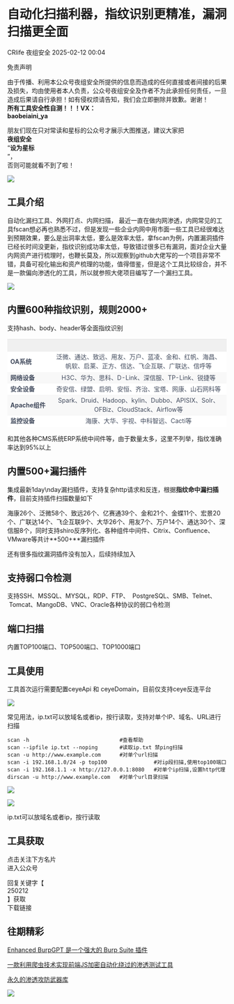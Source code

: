 #  自动化扫描利器，指纹识别更精准，漏洞扫描更全面   
CRlife  夜组安全   2025-02-12 00:04  
  
免责声明  
  
由于传播、利用本公众号夜组安全所提供的信息而造成的任何直接或者间接的后果及损失，均由使用者本人负责，公众号夜组安全及作者不为此承担任何责任，一旦造成后果请自行承担！如有侵权烦请告知，我们会立即删除并致歉。谢谢！  
**所有工具安全性自测！！！VX：**  
**baobeiaini_ya**  
  
朋友们现在只对常读和星标的公众号才展示大图推送，建议大家把  
**夜组安全**  
“**设为星标**  
”，  
否则可能就看不到了啦！  
  
  
![](https://mmbiz.qpic.cn/sz_mmbiz_png/icZ1W9s2Jp2WrOMH4AFgkSfEFMOvvFuVKmDYdQjwJ9ekMm4jiasmWhBicHJngFY1USGOZfd3Xg4k3iamUOT5DcodvA/640?wx_fmt=png&from=appmsg "")  
  
## 工具介绍  
  
自动化漏扫工具、外网打点、内网扫描，
最近一直在做内网渗透，内网常见的工具fscan想必再也熟悉不过，但是发现一些企业内网中用市面一些工具已经很难达到预期效果，要么是出洞率太低，要么是效率太低，拿fscan为例，内置漏洞插件已经长时间没更新，指纹识别成功率太低，导致错过很多已有漏洞，面对企业大量内网资产进行梳理时，也鞭长莫及，所以观察到github大佬写的一个项目非常不错，具备可视化输出和资产梳理的功能，值得借鉴，但是这个工具比较综合，并不是一款偏向渗透化的工具，所以就参照大佬项目编写了一个漏扫工具。  
  
![](https://mmbiz.qpic.cn/sz_mmbiz_png/icZ1W9s2Jp2X3FKVz6Fj5hkuZxzzSpdlIKUtxR05f5ME9w1icGtaIuvveZjgwBxV3PsdviagRs8XxAu4hAplDuc7A/640?wx_fmt=png&from=appmsg "")  
## 内置600种指纹识别，规则2000+  
  
支持hash、body、header等全面指纹识别  
  
<table><thead><tr><th style="color: rgb(66, 75, 93);font-size: 14px;line-height: 1.5em;letter-spacing: 0em;text-align: left;background: none 0% 0% / auto no-repeat scroll padding-box border-box rgb(240, 240, 240);width: auto;height: auto;border-color: rgba(204, 204, 204, 0.4);border-radius: 0px;min-width: 85px;"><br/></th><th style="color: rgb(66, 75, 93);font-size: 14px;line-height: 1.5em;letter-spacing: 0em;background: none 0% 0% / auto no-repeat scroll padding-box border-box rgb(240, 240, 240);width: auto;height: auto;border-color: rgba(204, 204, 204, 0.4);border-radius: 0px;min-width: 85px;text-align: center;"><br/></th></tr></thead><tbody style="font-size: 14px;line-height: 1.5em;letter-spacing: 0em;border-width: 0px;border-style: initial;border-color: initial;"><tr style="color: rgb(66, 75, 93);background-attachment: scroll;background-clip: border-box;background-color: rgb(255, 255, 255);background-image: none;background-origin: padding-box;background-position-x: 0%;background-position-y: 0%;background-repeat: no-repeat;background-size: auto;width: auto;height: auto;"><td style="min-width: 85px;border-color: rgba(204, 204, 204, 0.4);border-radius: 0px;"><strong style="background: none 0% 0% / auto no-repeat scroll padding-box border-box rgba(0, 0, 0, 0);width: auto;height: auto;border-style: none;border-width: 3px;border-color: rgba(0, 0, 0, 0.4);border-radius: 0px;">OA系统</strong></td><td style="min-width: 85px;border-color: rgba(204, 204, 204, 0.4);border-radius: 0px;text-align: center;">泛微、通达、致远、用友、万户、蓝凌、金和、红帆、海昌、帆软、启莱、正方、信达、飞企互联、广联达、信呼等</td></tr><tr style="color: rgb(66, 75, 93);background-attachment: scroll;background-clip: border-box;background-color: rgb(248, 248, 248);background-image: none;background-origin: padding-box;background-position-x: 0%;background-position-y: 0%;background-repeat: no-repeat;background-size: auto;width: auto;height: auto;"><td style="min-width: 85px;border-color: rgba(204, 204, 204, 0.4);border-radius: 0px;"><strong style="background: none 0% 0% / auto no-repeat scroll padding-box border-box rgba(0, 0, 0, 0);width: auto;height: auto;border-style: none;border-width: 3px;border-color: rgba(0, 0, 0, 0.4);border-radius: 0px;">网络设备</strong></td><td style="min-width: 85px;border-color: rgba(204, 204, 204, 0.4);border-radius: 0px;text-align: center;">H3C、华为、思科、D-Link、深信服、TP-Link、锐捷等</td></tr><tr style="color: rgb(66, 75, 93);background-attachment: scroll;background-clip: border-box;background-color: rgb(255, 255, 255);background-image: none;background-origin: padding-box;background-position-x: 0%;background-position-y: 0%;background-repeat: no-repeat;background-size: auto;width: auto;height: auto;"><td style="min-width: 85px;border-color: rgba(204, 204, 204, 0.4);border-radius: 0px;"><strong style="background: none 0% 0% / auto no-repeat scroll padding-box border-box rgba(0, 0, 0, 0);width: auto;height: auto;border-style: none;border-width: 3px;border-color: rgba(0, 0, 0, 0.4);border-radius: 0px;">安全设备</strong></td><td style="min-width: 85px;border-color: rgba(204, 204, 204, 0.4);border-radius: 0px;text-align: center;">奇安信、绿盟、启明、安恒、齐治、宝塔、网康、山石网科等</td></tr><tr style="color: rgb(66, 75, 93);background-attachment: scroll;background-clip: border-box;background-color: rgb(248, 248, 248);background-image: none;background-origin: padding-box;background-position-x: 0%;background-position-y: 0%;background-repeat: no-repeat;background-size: auto;width: auto;height: auto;"><td style="min-width: 85px;border-color: rgba(204, 204, 204, 0.4);border-radius: 0px;"><strong style="background: none 0% 0% / auto no-repeat scroll padding-box border-box rgba(0, 0, 0, 0);width: auto;height: auto;border-style: none;border-width: 3px;border-color: rgba(0, 0, 0, 0.4);border-radius: 0px;">Apache组件</strong></td><td style="min-width: 85px;border-color: rgba(204, 204, 204, 0.4);border-radius: 0px;text-align: center;">Spark、Druid、Hadoop、kylin、Dubbo、APISIX、Solr、OFBiz、CloudStack、Airflow等</td></tr><tr style="color: rgb(66, 75, 93);background-attachment: scroll;background-clip: border-box;background-color: rgb(255, 255, 255);background-image: none;background-origin: padding-box;background-position-x: 0%;background-position-y: 0%;background-repeat: no-repeat;background-size: auto;width: auto;height: auto;"><td style="min-width: 85px;border-color: rgba(204, 204, 204, 0.4);border-radius: 0px;"><strong style="background: none 0% 0% / auto no-repeat scroll padding-box border-box rgba(0, 0, 0, 0);width: auto;height: auto;border-style: none;border-width: 3px;border-color: rgba(0, 0, 0, 0.4);border-radius: 0px;">监控设备</strong></td><td style="min-width: 85px;border-color: rgba(204, 204, 204, 0.4);border-radius: 0px;text-align: center;">海康、大华、宇视、中科智远、Cacti等</td></tr></tbody></table>  
  
和其他各种CMS系统ERP系统中间件等，由于数量太多，这里不列举，指纹准确率达到95%以上  
## 内置500+漏扫插件  
  
集成最新1day\nday漏扫插件，支持复杂http请求和反连，根据**指纹命中漏扫插件**，目前支持插件扫描数量如下  
  
海康26个、泛微58个、致远26个、亿赛通39个、金和21个、金蝶11个、宏景20个、广联达14个、飞企互联9个、大华26个、用友7个、万户14个、通达30个、深信服8个，同时支持shiro反序列化、各种组件中间件、Citrix、Confluence、VMware等共计**500+**漏扫插件  
  
还有很多指纹漏洞插件没有加入，后续持续加入  
## 支持弱口令检测  
  
支持SSH、MSSQL、MYSQL，RDP、FTP、  PostgreSQL、SMB、Telnet、  Tomcat、MangoDB、VNC、Oracle各种协议的弱口令检测  
## 端口扫描  
  
内置TOP100端口、TOP500端口、TOP1000端口  
## 工具使用  
  
工具首次运行需要配置ceyeApi 和 ceyeDomain，目前仅支持ceye反连平台  
  
![](https://mmbiz.qpic.cn/sz_mmbiz_png/icZ1W9s2Jp2X3FKVz6Fj5hkuZxzzSpdlIpd0bICicwcdWkgYxtWVBuJhJsVuZOJDXw1quMmLiaibVr2KxllNVnM6Fg/640?wx_fmt=png&from=appmsg "")  
  
常见用法，ip.txt可以放域名或者ip，按行读取，支持对单个IP、域名、URL进行扫描  
```
scan -h                             #查看帮助
scan --ipfile ip.txt --noping       #读取ip.txt 禁ping扫描
scan -u http://www.example.com      #对单个url扫描
scan -i 192.168.1.0/24 -p top100               #对ip段扫描,使用top100端口
scan -i 192.168.1.1 -x http://127.0.0.1:8080   #对单个ip扫描,设置http代理
dirscan -u http://www.example.com   #对单个url目录扫描

```  
  
![](https://mmbiz.qpic.cn/sz_mmbiz_png/icZ1W9s2Jp2X3FKVz6Fj5hkuZxzzSpdlICMHuwy43TzjN5bQXKGLjGuvWFib7mbZ7SesmgBxKa72tLw7YCU27dUA/640?wx_fmt=png&from=appmsg "")  
  
![](https://mmbiz.qpic.cn/sz_mmbiz_png/icZ1W9s2Jp2X3FKVz6Fj5hkuZxzzSpdlI3Ydk9lSt5ic9DDjcv5BmRH5EicvwDtjRibbE8UE7rFgaejSUqxseraWwQ/640?wx_fmt=png&from=appmsg "")  
  
ip.txt可以放域名或者ip，按行读取  
  
## 工具获取  
  
  
  
点击关注下方名片  
进入公众号  
  
回复关键字【  
250212  
】获取  
下载链接  
  
  
## 往期精彩  
  
  
[ Enhanced BurpGPT 是一个强大的 Burp Suite 插件 ](http://mp.weixin.qq.com/s?__biz=Mzk0ODM0NDIxNQ==&mid=2247493546&idx=1&sn=d97c9804a3e4b1d64a99736fda01598e&chksm=c36ba352f41c2a444428c6dbac6631a12a0b7cf2a87faf13be4aa95f566204d509e4d362fa16&scene=21#wechat_redirect)  

						  
  
  
[ 一款利用爬虫技术实现前端JS加密自动化绕过的渗透测试工具 ](http://mp.weixin.qq.com/s?__biz=Mzk0ODM0NDIxNQ==&mid=2247493527&idx=1&sn=26de8cb5a753d31961c39da9ca5aa811&chksm=c36ba36ff41c2a7926d0d349f5f4f6b650e079dd1d3479447992049e5ed5080f5933339e0a90&scene=21#wechat_redirect)  

						  
  
  
[ 永久的渗透攻防武器库 ](http://mp.weixin.qq.com/s?__biz=Mzk0ODM0NDIxNQ==&mid=2247493526&idx=1&sn=e04d5b51119fa32af14586b93d728974&chksm=c36ba36ef41c2a78462b46ee7a4a5e779b2e437152440eeee486cf43c951cdf4fb2d16b69072&scene=21#wechat_redirect)  

						  
  
![](https://mmbiz.qpic.cn/mmbiz_png/OAmMqjhMehrtxRQaYnbrvafmXHe0AwWLr2mdZxcg9wia7gVTfBbpfT6kR2xkjzsZ6bTTu5YCbytuoshPcddfsNg/640?wx_fmt=other&wxfrom=5&wx_lazy=1&wx_co=1&random=0.8399406679299557&tp=webp "")  
  
